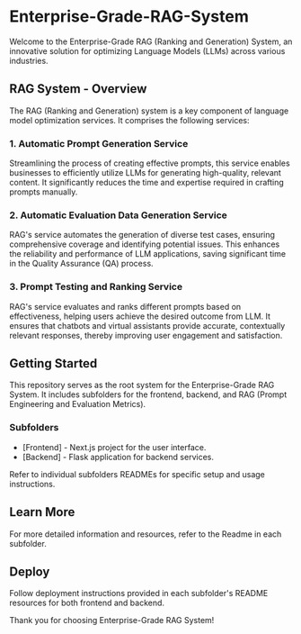 # Enterprise-Grade-RAG-System

Welcome to the Enterprise-Grade RAG (Ranking and Generation) System, an innovative solution for optimizing Language Models (LLMs) across various industries.


## RAG System - Overview

The RAG (Ranking and Generation) system is a key component of language model optimization services. It comprises the following services:

### 1. Automatic Prompt Generation Service

Streamlining the process of creating effective prompts, this service enables businesses to efficiently utilize LLMs for generating high-quality, relevant content. It significantly reduces the time and expertise required in crafting prompts manually.

### 2. Automatic Evaluation Data Generation Service

RAG's service automates the generation of diverse test cases, ensuring comprehensive coverage and identifying potential issues. This enhances the reliability and performance of LLM applications, saving significant time in the Quality Assurance (QA) process.

### 3. Prompt Testing and Ranking Service

RAG's service evaluates and ranks different prompts based on effectiveness, helping users achieve the desired outcome from LLM. It ensures that chatbots and virtual assistants provide accurate, contextually relevant responses, thereby improving user engagement and satisfaction.

## Getting Started

This repository serves as the root system for the Enterprise-Grade RAG System. It includes subfolders for the frontend, backend, and RAG (Prompt Engineering and Evaluation Metrics).

### Subfolders

- [Frontend] - Next.js project for the user interface.
- [Backend] - Flask application for backend services.


Refer to individual subfolders READMEs for specific setup and usage instructions.

## Learn More

For more detailed information and resources, refer to the Readme in each subfolder.

## Deploy

Follow deployment instructions provided in each subfolder's README resources for both frontend and backend.

Thank you for choosing Enterprise-Grade RAG System!

